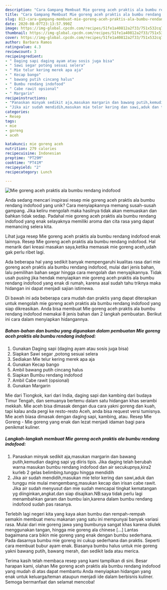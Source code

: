 ```yaml
---
description: "Cara Gampang Membuat Mie goreng aceh praktis ala bumbu rendang indofood yang Menggugah Selera"
title: "Cara Gampang Membuat Mie goreng aceh praktis ala bumbu rendang indofood yang Menggugah Selera"
slug: 813-cara-gampang-membuat-mie-goreng-aceh-praktis-ala-bumbu-rendang-indofood-yang-menggugah-selera
date: 2020-08-07T23:13:57.990Z
image: https://img-global.cpcdn.com/recipes/51fe1a40812a2f33/751x532cq70/mie-goreng-aceh-praktis-ala-bumbu-rendang-indofood-foto-resep-utama.jpg
thumbnail: https://img-global.cpcdn.com/recipes/51fe1a40812a2f33/751x532cq70/mie-goreng-aceh-praktis-ala-bumbu-rendang-indofood-foto-resep-utama.jpg
cover: https://img-global.cpcdn.com/recipes/51fe1a40812a2f33/751x532cq70/mie-goreng-aceh-praktis-ala-bumbu-rendang-indofood-foto-resep-utama.jpg
author: Barbara Ramos
ratingvalue: 4.3
reviewcount: 3
recipeingredient:
- " Daging sapi daging ayam atau sosis juga bisa"
- " Sawi segar potong sesuai selera"
- " Mie telur kering merek apa aja"
- " Kecap bango"
- " bawang putih cincang halus"
- " Bumbu rendang indofood"
- " Cabe rawit opsional"
- " Margarin"
recipeinstructions:
- "Panaskan minyak sedikit aja,masukan margarin dan bawang putih,kemudian daging sapi yg diiris tipis. Jika daging telah berubah warna masukan bumbu rendang indofood dan air secukupnya,kira2 kurleb 2 gelas belimbing.tunggu hingga mendidih"
- "Jika air sudah mendidih,masukan mie telor kering dan sawi,aduk dan tunggu mie mulai mengembang,masukan kecap dan irisan cabe rawit. Jika air sudah menyusut dan mie sudah mencapai tingkat kematangan yg diinginkan,angkat.dan siap disajikan.NB:saya tidak perlu lagi menambahkan garam dan bumbu lain,karena dalam bumbu rendang indofood sudah pas rasanya."
categories:
- Resep
tags:
- mie
- goreng
- aceh

katakunci: mie goreng aceh 
nutrition: 279 calories
recipecuisine: Indonesian
preptime: "PT29M"
cooktime: "PT41M"
recipeyield: "2"
recipecategory: Lunch

---
```



![Mie goreng aceh praktis ala bumbu rendang indofood](https://img-global.cpcdn.com/recipes/51fe1a40812a2f33/751x532cq70/mie-goreng-aceh-praktis-ala-bumbu-rendang-indofood-foto-resep-utama.jpg)

Anda sedang mencari inspirasi resep mie goreng aceh praktis ala bumbu rendang indofood yang unik? Cara menyiapkannya memang susah-susah gampang. Jika keliru mengolah maka hasilnya tidak akan memuaskan dan bahkan tidak sedap. Padahal mie goreng aceh praktis ala bumbu rendang indofood yang enak selayaknya memiliki aroma dan cita rasa yang dapat memancing selera kita.

Lihat juga resep Mie goreng aceh praktis ala bumbu rendang indofood enak lainnya. Resep Mie goreng aceh praktis ala bumbu rendang indofood. Hal menarik dari kreasi masakan saya,ketika memasak mie goreng aceh,udah gak perlu ribet lagi.

Ada beberapa hal yang sedikit banyak mempengaruhi kualitas rasa dari mie goreng aceh praktis ala bumbu rendang indofood, mulai dari jenis bahan, lalu pemilihan bahan segar hingga cara mengolah dan menyajikannya. Tidak usah pusing jika hendak menyiapkan mie goreng aceh praktis ala bumbu rendang indofood yang enak di rumah, karena asal sudah tahu triknya maka hidangan ini dapat menjadi sajian istimewa.


Di bawah ini ada beberapa cara mudah dan praktis yang dapat diterapkan untuk mengolah mie goreng aceh praktis ala bumbu rendang indofood yang siap dikreasikan. Anda bisa membuat Mie goreng aceh praktis ala bumbu rendang indofood memakai 8 jenis bahan dan 2 langkah pembuatan. Berikut ini cara dalam menyiapkan hidangannya.

<!--inarticleads1-->

##### Bahan-bahan dan bumbu yang digunakan dalam pembuatan Mie goreng aceh praktis ala bumbu rendang indofood:

1. Gunakan  Daging sapi (daging ayam atau sosis juga bisa)
1. Siapkan  Sawi segar ,potong sesuai selera
1. Sediakan  Mie telur kering merek apa aja
1. Gunakan  Kecap bango
1. Ambil  bawang putih cincang halus
1. Siapkan  Bumbu rendang indofood
1. Ambil  Cabe rawit (opsional)
1. Gunakan  Margarin


Mie dari Tiongkok, kari dari India, daging sapi dan kambing dari budaya Timur Tengah, dan semuanya bertemu dalam satu hidangan khas serambi mekkah. Mie aceh bisa dimasak dengan dua cara yakni goreng dan kuah, tapi kalau anda pergi ke resto-resto Aceh, anda bisa request versi tumisnya. Mie aceh biasa dimasak dengan daging sapi, kambing, atau. Resep Mie Goreng - Mie goreng yang enak dan lezat menjadi idaman bagi para penikmat kuliner. 

<!--inarticleads2-->

##### Langkah-langkah membuat Mie goreng aceh praktis ala bumbu rendang indofood:

1. Panaskan minyak sedikit aja,masukan margarin dan bawang putih,kemudian daging sapi yg diiris tipis. Jika daging telah berubah warna masukan bumbu rendang indofood dan air secukupnya,kira2 kurleb 2 gelas belimbing.tunggu hingga mendidih
1. Jika air sudah mendidih,masukan mie telor kering dan sawi,aduk dan tunggu mie mulai mengembang,masukan kecap dan irisan cabe rawit. Jika air sudah menyusut dan mie sudah mencapai tingkat kematangan yg diinginkan,angkat.dan siap disajikan.NB:saya tidak perlu lagi menambahkan garam dan bumbu lain,karena dalam bumbu rendang indofood sudah pas rasanya.


Terlebih lagi negeri kita yang kaya akan bumbu dan rempah-rempah semakin membuat menu makanan yang satu ini mempunyai banyak variasi rasa. Mulai dari mie goreng jawa yang bumbunya sangat khas karena diulek menggunakan tangan, hingga mie goreng ala chinese […] Lantas bagaimana cara bikin mie goreng yang enak dengan bumbu sederhana. Pada dasarnya bumbu mie goreng ini cukup sederhana dan praktis. Seperti cara membuat bubur ayam enak. Biasanya bumbu halus untuk mie goreng yakni bawang putih, bawang merah, dan sedikit lada atau merica. 

Terima kasih telah membaca resep yang kami tampilkan di sini. Besar harapan kami, olahan Mie goreng aceh praktis ala bumbu rendang indofood yang mudah di atas dapat membantu Anda menyiapkan hidangan yang enak untuk keluarga/teman ataupun menjadi ide dalam berbisnis kuliner. Semoga bermanfaat dan selamat mencoba!
